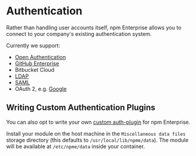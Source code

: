 # Authentication

Rather than handling user accounts itself, npm Enterprise allows
you to connect to your company's existing authentication system.

Currently we support:

- [Open Authentication]
- [GitHub Enterprise]
- Bitbucket Cloud
- [LDAP]
- [SAML]
- OAuth 2, e.g. [Google]

## Writing Custom Authentication Plugins

You can also opt to write your own [custom auth-plugin] for npm Enterprise.

Install your module on the host machine in the `Miscellaneous data files` storage directory (this defaults to `/usr/local/lib/npme/data`). The module will be available at `/etc/npme/data` inside your container.

[GitHub Enterprise]: ../auth/github.md
[Open Authentication]: ../auth/open.md
[LDAP]: ../auth/ldap.md
[Google]: ../auth/oauth-google.md
[custom auth-plugin]: ../auth/custom.md
[SAML]: ../auth/saml.md
